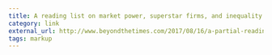 ```yaml
---
title: A reading list on market power, superstar firms, and inequality
category: link
external_url: http://www.beyondthetimes.com/2017/08/16/a-partial-reading-list-on-market-power-superstar-firms-and-inequality/
tags: markup
---
```

